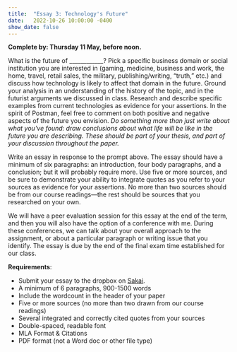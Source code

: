 ```yaml
---
title:  "Essay 3: Technology's Future"
date:   2022-10-26 10:00:00 -0400
show_date: false
---
```

**Complete by: Thursday 11 May, before noon.**

What is the future of ____________? Pick a specific business domain or social institution you are interested in (gaming, medicine, business and work, the home, travel, retail sales, the military, publishing/writing, “truth,” etc.) and discuss how technology is likely to affect that domain in the future. Ground your analysis in an understanding of the history of the topic, and in the futurist arguments we discussed in class. Research and describe specific examples from current technologies as evidence for your assertions. In the spirit of Postman, feel free to comment on both positive and negative aspects of the future you envision. *Do something more than just write about what you've found: draw conclusions about what life will be like in the future you are describing. These should be part of your thesis, and part of your discussion throughout the paper.*

Write an essay in response to the prompt above. The essay should have a minimum of six paragraphs: an introduction, four body paragraphs, and a conclusion; but it will probably require more. Use five or more sources, and be sure to demonstrate your ability to integrate quotes as you refer to your sources as evidence for your assertions. No more than two sources should be from our course readings—the rest should be sources that you researched on your own.

We will have a peer evaluation session for this essay at the end of the term, and then you will also have the option of a conference with me. During these conferences, we can talk about your overall approach to the assignment, or about a particular paragraph or writing issue that you identify. The essay is due by the end of the final exam time established for our class.

**Requirements**:

- Submit your essay to the dropbox on [Sakai](//sakai.washjeff.edu).
- A minimum of 6 paragraphs, 900-1500 words
- Include the wordcount in the header of your paper
- Five or more sources (no more than two drawn from our course readings)
- Several integrated and correctly cited quotes from your sources 
- Double-spaced, readable font
- MLA Format & Citations
- PDF format (not a Word doc or other file type)
